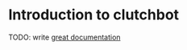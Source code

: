 # Introduction to clutchbot

TODO: write [great documentation](http://jacobian.org/writing/what-to-write/)
